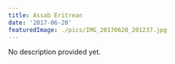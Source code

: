 ```yaml
---
title: Assab Eritrean
date: '2017-06-20'
featuredImage: ./pics/IMG_20170620_201237.jpg
---
```


No description provided yet.
